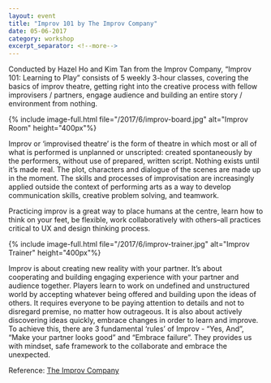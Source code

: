 ```yaml
---
layout: event
title: "Improv 101 by The Improv Company"
date: 05-06-2017
category: workshop
excerpt_separator: <!--more-->
---
```


Conducted by Hazel Ho and Kim Tan from the Improv Company, “Improv 101: Learning to Play” consists of 5 weekly 3-hour classes, covering the basics of improv theatre, getting right into the creative process with fellow improvisers / partners, engage audience and building an entire story / environment from nothing.  

<!--more-->
{% include image-full.html file="/2017/6/improv-board.jpg" alt="Improv Room" height="400px"%}

Improv or ‘improvised theatre’ is the form of theatre in which most or all of what is performed is unplanned or unscripted: created spontaneously by the performers, without use of prepared, written script. Nothing exists until it’s made real. The plot, characters and dialogue of the scenes are made up in the moment. The skills and processes of improvisation are increasingly applied outside the context of performing arts as a way to develop communication skills, creative problem solving, and teamwork. 

Practicing improv is a great way to place humans at the centre, learn how to think on your feet, be flexible, work collaboratively with others–all practices critical to UX and design thinking process. 

{% include image-full.html file="/2017/6/improv-trainer.jpg" alt="Improv Trainer" height="400px"%}

Improv is about creating new reality with your partner. It’s about cooperating and building engaging experience with your partner and audience together. Players learn to work on undefined and unstructured world by accepting whatever being offered and building upon the ideas of others. It requires everyone to be paying attention to details and not to disregard premise, no matter how outrageous. It is also about actively discovering ideas quickly, embrace changes in order to learn and improve.  To achieve this, there are 3 fundamental ‘rules’ of Improv - “Yes, And”, “Make your partner looks good” and “Embrace failure”. They provides us with mindset, safe framework to the collaborate and embrace the unexpected. 

Reference: [The Improv Company](https://www.improv.sg/classes/courses)